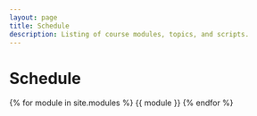 ```yaml
---
layout: page
title: Schedule
description: Listing of course modules, topics, and scripts.
---
```


# Schedule

{% for module in site.modules %}
{{ module }}
{% endfor %}
